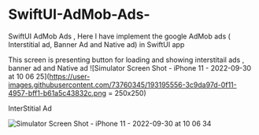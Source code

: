 # SwiftUI-AdMob-Ads-
SwiftUI AdMob Ads , Here I have implement the google AdMob ads ( Interstitial ad, Banner Ad and Native ad) in SwiftUI app 


This screen is presenting button for loading and showing interstitail ads , banner ad and Native ad
![Simulator Screen Shot - iPhone 11 - 2022-09-30 at 10 06 25](https://user-images.githubusercontent.com/73760345/193195556-3c9da97d-0f11-4957-bff1-b61a5c43832c.png = 250x250)


InterStitial Ad


![Simulator Screen Shot - iPhone 11 - 2022-09-30 at 10 06 34](https://user-images.githubusercontent.com/73760345/193195590-f49d4c3b-b84a-4c89-a22a-3f816d5c642c.png)
